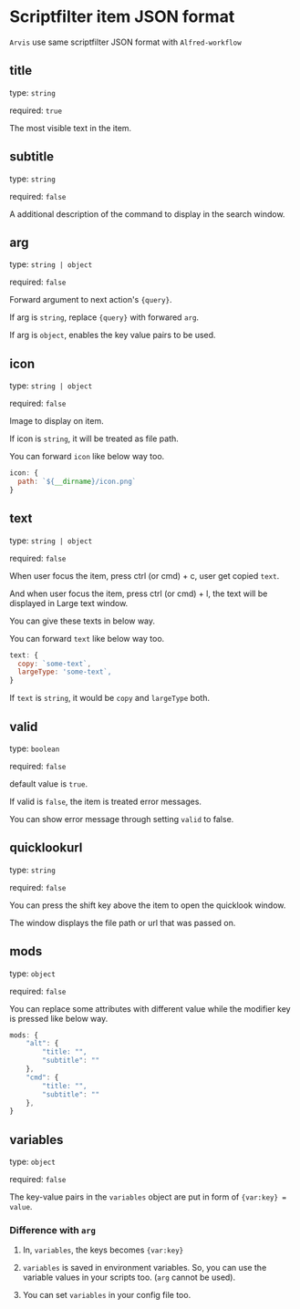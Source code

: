 # Scriptfilter item JSON format

`Arvis` use same scriptfilter JSON format with `Alfred-workflow`

## title

type: `string`

required: `true`

The most visible text in the item.

## subtitle

type: `string`

required: `false`

A additional description of the command to display in the search window.

## arg

type: `string | object`

required: `false`

Forward argument to next action's `{query}`.

If arg is `string`, replace `{query}` with forwared `arg`.

If arg is `object`, enables the key value pairs to be used.

## icon

type: `string | object`

required: `false`

Image to display on item.

If icon is `string`, it will be treated as file path.

You can forward `icon` like below way too.

```js
icon: {
  path: `${__dirname}/icon.png`
}
```

## text

type: `string | object`

required: `false`

When user focus the item, press ctrl (or cmd) + c, user get copied `text`.

And when user focus the item, press ctrl (or cmd) + l, the text will be displayed in Large text window.

You can give these texts in below way.

You can forward `text` like below way too.

```js
text: {
  copy: `some-text`,
  largeType: 'some-text`,
}
```

If `text` is `string`, it would be `copy` and `largeType` both.

## valid

type: `boolean`

required: `false`

default value is `true`.

If valid is `false`, the item is treated error messages.

You can show error message through setting `valid` to false.  

## quicklookurl

type: `string`

required: `false`

You can press the shift key above the item to open the quicklook window.

The window displays the file path or url that was passed on.

## mods

type: `object`

required: `false`

You can replace some attributes with different value while the modifier key is pressed like below way.

```js
mods: {
    "alt": {
        "title: "",
        "subtitle": ""
    },
    "cmd": {
        "title: "",
        "subtitle": ""
    },
}
```

## variables

type: `object`

required: `false`

The key-value pairs in the `variables` object are put in form of `{var:key} = value`.

### Difference with `arg` 

1. In, `variables`, the keys becomes `{var:key}`

2. `variables` is saved in environment variables. So, you can use the variable values in your scripts too. (`arg` cannot be used).

3. You can set `variables` in your config file too.
